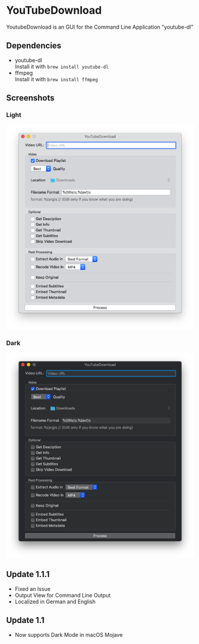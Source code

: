 #  YouTubeDownload

YoutubeDownload is an GUI for the Command Line Application "youtube-dl"

## Dependencies
- youtube-dl <br>
Install it with `brew install youtube-dl`
- ffmpeg <br>
Install it with `brew install ffmpeg`

## Screenshots

### Light
![Screenshot of the App](screenshot.png)
### Dark
![Screenshot of the App in Dark Mode](screenshotdark.png)

## Update 1.1.1
- Fixed an Issue
- Output View for Command Line Output
- Localized in German and English

## Update 1.1
- Now supports Dark Mode in macOS Mojave
